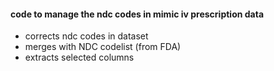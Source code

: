 #### code to manage the ndc codes in mimic iv prescription data
* corrects ndc codes in dataset
* merges with NDC codelist (from FDA)
* extracts selected columns

